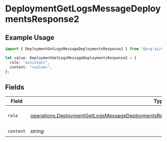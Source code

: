 # DeploymentGetLogsMessageDeploymentsResponse2

## Example Usage

```typescript
import { DeploymentGetLogsMessageDeploymentsResponse2 } from "@orq-ai/node/models/operations";

let value: DeploymentGetLogsMessageDeploymentsResponse2 = {
  role: "assistant",
  content: "<value>",
};
```

## Fields

| Field                                                                                                                                                                                                          | Type                                                                                                                                                                                                           | Required                                                                                                                                                                                                       | Description                                                                                                                                                                                                    |
| -------------------------------------------------------------------------------------------------------------------------------------------------------------------------------------------------------------- | -------------------------------------------------------------------------------------------------------------------------------------------------------------------------------------------------------------- | -------------------------------------------------------------------------------------------------------------------------------------------------------------------------------------------------------------- | -------------------------------------------------------------------------------------------------------------------------------------------------------------------------------------------------------------- |
| `role`                                                                                                                                                                                                         | [operations.DeploymentGetLogsMessageDeploymentsResponse200ApplicationJSONResponseBodyData4Role](../../models/operations/deploymentgetlogsmessagedeploymentsresponse200applicationjsonresponsebodydata4role.md) | :heavy_check_mark:                                                                                                                                                                                             | The role of the prompt message                                                                                                                                                                                 |
| `content`                                                                                                                                                                                                      | *string*                                                                                                                                                                                                       | :heavy_check_mark:                                                                                                                                                                                             | N/A                                                                                                                                                                                                            |